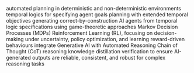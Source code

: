 automated planning in deterministic and non-deterministic environments
temporal logics for specifying agent goals
planning with extended temporal objectives
generating correct-by-construction AI agents from temporal logic specifications using game-theoretic approaches
Markov Decision Processes (MDPs)
Reinforcement Learning (RL), focusing on decision-making under uncertainty, policy optimization, and learning reward-driven behaviours
integrate Generative AI with Automated Reasoning
Chain of Thought (CoT) reasoning
knowledge distillation
verification to ensure AI-generated outputs are reliable, consistent, and robust for complex reasoning tasks
